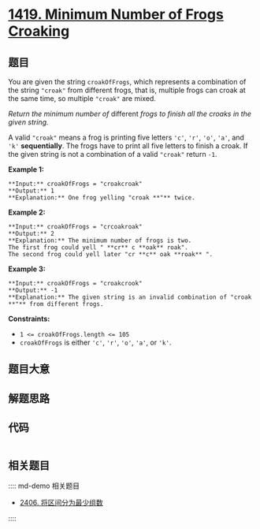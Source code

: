 # [1419. Minimum Number of Frogs Croaking](https://leetcode.com/problems/minimum-number-of-frogs-croaking)

## 题目

You are given the string `croakOfFrogs`, which represents a combination of the
string `"croak"` from different frogs, that is, multiple frogs can croak at
the same time, so multiple `"croak"` are mixed.

_Return the minimum number of_ different _frogs to finish all the croaks in
the given string._

A valid `"croak"` means a frog is printing five letters `'c'`, `'r'`, `'o'`,
`'a'`, and `'k'` **sequentially**. The frogs have to print all five letters to
finish a croak. If the given string is not a combination of a valid `"croak"`
return `-1`.



**Example 1:**

    
    
    **Input:** croakOfFrogs = "croakcroak"
    **Output:** 1 
    **Explanation:** One frog yelling "croak **"** twice.
    

**Example 2:**

    
    
    **Input:** croakOfFrogs = "crcoakroak"
    **Output:** 2 
    **Explanation:** The minimum number of frogs is two. 
    The first frog could yell " **cr** c **oak** roak".
    The second frog could yell later "cr **c** oak **roak** ".
    

**Example 3:**

    
    
    **Input:** croakOfFrogs = "croakcrook"
    **Output:** -1
    **Explanation:** The given string is an invalid combination of "croak **"** from different frogs.
    



**Constraints:**

  * `1 <= croakOfFrogs.length <= 105`
  * `croakOfFrogs` is either `'c'`, `'r'`, `'o'`, `'a'`, or `'k'`.


## 题目大意

## 解题思路

## 代码

```javascript

```

## 相关题目

:::: md-demo 相关题目
- [2406. 将区间分为最少组数](https://leetcode.com/problems/divide-intervals-into-minimum-number-of-groups)

::::
